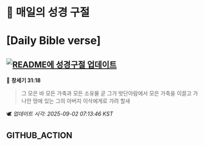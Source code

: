 # 🙏 매일의 성경 구절
# [Daily Bible verse]
## [![README에 성경구절 업데이트](https://github.com/DONGSUKA/first_test/actions/workflows/update-readme-bible.yml/badge.svg)](https://github.com/DONGSUKA/first_test/actions/workflows/update-readme-bible.yml)
<!-- START_BIBLE_VERSE -->
📖 **창세기 31:18**
> 그 모은 바 모든 가축과 모든 소유물 곧 그가 밧단아람에서 모은 가축을 이끌고 가나안 땅에 있는 그의 아버지 이삭에게로 가려 할새

🕊️ _업데이트 시각: 2025-09-02 07:13:46 KST_
  <!-- END_BIBLE_VERSE -->
## GITHUB_ACTION

